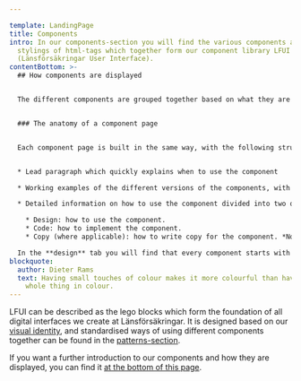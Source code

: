 ```yaml
---

template: LandingPage
title: Components
intro: In our components-section you will find the various components and
  stylings of html-tags which together form our component library LFUI
  (Länsförsäkringar User Interface).
contentBottom: >-
  ## How components are displayed


  The different components are grouped together based on what they are used for, and you can  will find a visual example of each component on the group page to help you find the right component if you're unfamiliar with LFUI.


  ### The anatomy of a component page


  Each component page is built in the same way, with the following structure:


  * Lead paragraph which quickly explains when to use the component

  * Working examples of the different versions of the components, with each "variation" in a tab of its' own

  * Detailed information on how to use the component divided into two or three tabs

    * Design: how to use the component.
    * Code: how to implement the component.
    * Copy (where applicable): how to write copy for the component. *Note: as all of our copy is in Swedish, this contents of this tab is also described in Swedish.*

  In the **design** tab you will find that every component starts with a "How to use"-section. It is started with general guidelines, and then the different variations the component has and which modifiers it has is described. **Variations** are distinctly different ways of using a component (e.g. buttons are divided into [three variations](/components/web/button-and-links/buttons#variations) on the web: primary, secondary and log in). **Modifiers** are ways of styling the variations in different ways. These stylings can be either specific to a variation or general for all variations (for example, primary buttons on the web have both [specific modifiers](/components/web/button-and-links/buttons#modifier-for-primary-buttons) and [general modifiers](/components/web/button-and-links/buttons#modifiers) which they share with all buttons). Towards the end of the design tab you might find a "Please consider"-section with important tips for using the component, and a the very bottom "Other material" features guides on how to find the component in our current primary design tool and occasionally additional links related to the component.
blockquote:
  author: Dieter Rams
  text: Having small touches of colour makes it more colourful than having the
    whole thing in colour.
---
```

LFUI can be described as the lego blocks which form the foundation of all digital interfaces we create at Länsförsäkringar. It is designed based on our [visual identity](/visual-identity), and standardised ways of using different components together can be found in the [patterns-section](/patterns).

If you want a further introduction to our components and how they are displayed, you can find it [at the bottom of this page](#how-components-are-displayed).